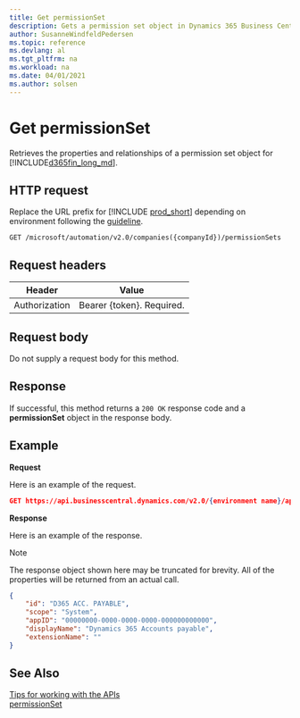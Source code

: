 ```yaml
---
title: Get permissionSet
description: Gets a permission set object in Dynamics 365 Business Central.
author: SusanneWindfeldPedersen
ms.topic: reference
ms.devlang: al
ms.tgt_pltfrm: na
ms.workload: na
ms.date: 04/01/2021
ms.author: solsen
---
```


<!-- NOTE: This article is an auto-generated stub from the metadata file. -->
<!-- The sections marked with an EDIT_IS_REQUIRED require manual editing. -->
# Get permissionSet

Retrieves the properties and relationships of a permission set object for [!INCLUDE[d365fin_long_md](../../includes/d365fin_long_md.md)].

## HTTP request

Replace the URL prefix for [!INCLUDE [prod_short](../../includes/prod_short.md)] depending on environment following the [guideline](../../api-reference/v2.0/enabling-apis-for-dynamics-nav.md).

<!-- START>EDIT_IS_REQUIRED. There URL for accessing the endpoint might be different -->
```
GET /microsoft/automation/v2.0/companies({companyId})/permissionSets
```
<!-- END>EDIT_IS_REQUIRED -->
## Request headers

|Header|Value|
|------|-----|
|Authorization  |Bearer {token}. Required. |

## Request body

Do not supply a request body for this method.

## Response

If successful, this method returns a ```200 OK``` response code and a **permissionSet** object in the response body.

## Example

**Request**

Here is an example of the request.
```json
GET https://api.businesscentral.dynamics.com/v2.0/{environment name}/api/microsoft/automation/v2.0/companies({companyId})/permissionSets
```

**Response**

Here is an example of the response. 

> [!NOTE]  
>   The response object shown here may be truncated for brevity. All of the properties will be returned from an actual call.

```json
{
    "id": "D365 ACC. PAYABLE",
    "scope": "System",
    "appID": "00000000-0000-0000-0000-000000000000",
    "displayName": "Dynamics 365 Accounts payable",
    "extensionName": ""
}
```

## See Also

[Tips for working with the APIs](../../developer/devenv-connect-apps-tips.md)  
[permissionSet](../resources/dynamics_permissionSet.md)